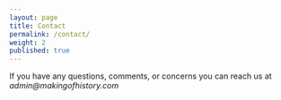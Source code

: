 ```yaml
---
layout: page
title: Contact
permalink: /contact/
weight: 2
published: true
---
```


If you have any questions, comments, or concerns you can reach us at _admin@makingofhistory.com_